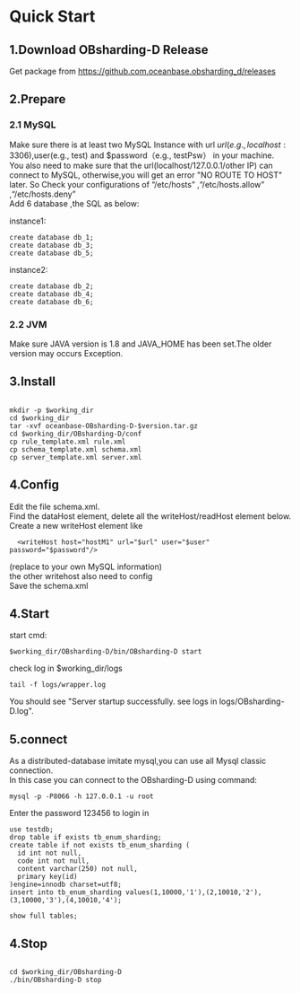 # Quick Start
## 1.Download OBsharding-D Release 
Get package from https://github.com.oceanbase.obsharding_d/releases

## 2.Prepare
### 2.1 MySQL 
Make sure there is at least two MySQL Instance with url $url(e.g., localhost:3306) ,$user(e.g., test) and $password（e.g., testPsw） in your machine.   
You also need to make sure that the url(localhost/127.0.0.1/other IP) can connect to MySQL, otherwise,you will get an error "NO ROUTE TO HOST" later. So Check your configurations of “/etc/hosts” ,“/etc/hosts.allow” ,“/etc/hosts.deny”  
Add 6 database ,the SQL as below: 
 
instance1:
```  
create database db_1;  
create database db_3;  
create database db_5;  
```  
instance2:
```  
create database db_2;  
create database db_4;  
create database db_6;  
```  

### 2.2 JVM 
Make sure JAVA version is 1.8 and JAVA_HOME has been set.The older version may occurs Exception.

## 3.Install

```   

mkdir -p $working_dir  
cd $working_dir  
tar -xvf oceanbase-OBsharding-D-$version.tar.gz  
cd $working_dir/OBsharding-D/conf  
cp rule_template.xml rule.xml  
cp schema_template.xml schema.xml  
cp server_template.xml server.xml  

```

## 4.Config
Edit the file schema.xml.  
Find the dataHost element, delete all the writeHost/readHost element below.
Create a new writeHost element like 
```  
  <writeHost host="hostM1" url="$url" user="$user" password="$password"/>
```  
(replace to your own MySQL information)  
the other writehost also need to config  
Save the schema.xml  


 
## 4.Start  

start cmd:  

```  
$working_dir/OBsharding-D/bin/OBsharding-D start

```  


check log in $working_dir/logs

```   
tail -f logs/wrapper.log 
```

You should see "Server startup successfully. see logs in logs/OBsharding-D.log".

## 5.connect
As a distributed-database imitate mysql,you can use all Mysql classic connection.  
In this case you can connect to the OBsharding-D using command:
```
mysql -p -P8066 -h 127.0.0.1 -u root
```  
Enter the password 123456 to login in
```
use testdb;
drop table if exists tb_enum_sharding;
create table if not exists tb_enum_sharding (
  id int not null,
  code int not null,
  content varchar(250) not null,
  primary key(id)
)engine=innodb charset=utf8;
insert into tb_enum_sharding values(1,10000,'1'),(2,10010,'2'),(3,10000,'3'),(4,10010,'4');

show full tables;
```


## 4.Stop

```   

cd $working_dir/OBsharding-D
./bin/OBsharding-D stop

```


